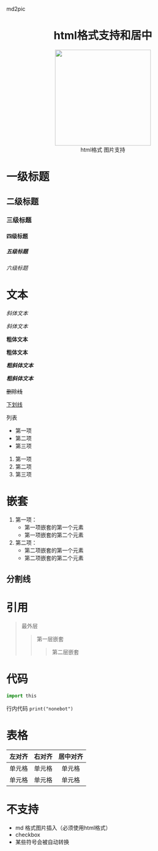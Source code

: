 md2pic <div align="center">
<h1>html格式支持和居中</h1>
<img width="250" src="https://v2.nonebot.dev/logo.png"/>
<div>
html格式 图片支持
</div> 
</div> 

# 一级标题
## 二级标题
### 三级标题
#### 四级标题
##### 五级标题
###### 六级标题

# 文本
*斜体文本*

_斜体文本_

**粗体文本**

__粗体文本__

***粗斜体文本***

___粗斜体文本___

~~删除线~~

<u>下划线</u>

列表
* 第一项
* 第二项
* 第三项

1. 第一项
2. 第二项
3. 第三项
# 嵌套
1. 第一项：
    - 第一项嵌套的第一个元素
    - 第一项嵌套的第二个元素
2. 第二项：
    - 第二项嵌套的第一个元素
    - 第二项嵌套的第二个元素

分割线
----

# 引用

> 最外层
> > 第一层嵌套
> > > 第二层嵌套

# 代码

```python
import this
```
行内代码 `print("nonebot")`

# 表格
| 左对齐 | 右对齐 | 居中对齐 |
| :-----| ----: | :----: |
| 单元格 | 单元格 | 单元格 |
| 单元格 | 单元格 | 单元格 |

# 不支持
- md 格式图片插入（必须使用html格式）
- checkbox
- 某些符号会被自动转换